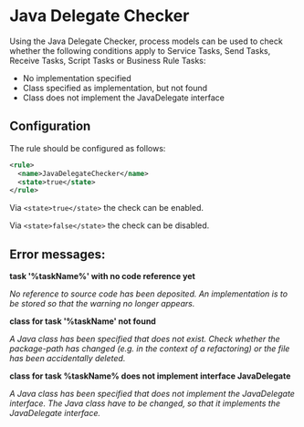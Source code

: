 # Java Delegate Checker
Using the Java Delegate Checker, process models can be used to check whether the following conditions apply to Service Tasks, Send Tasks, Receive Tasks, Script Tasks or Business Rule Tasks:
- No implementation specified
- Class specified as implementation, but not found
- Class does not implement the JavaDelegate interface

## Configuration

The rule should be configured as follows:
```xml
<rule>
  <name>JavaDelegateChecker</name>
  <state>true</state>
</rule>
```

Via `<state>true</state>` the check can be enabled.

Via `<state>false</state>` the check can be disabled.

## Error messages:

**task '%taskName%' with no code reference yet**

_No reference to source code has been deposited. An implementation is to be stored so that the warning no longer appears._

**class for task '%taskName' not found**

_A Java class has been specified that does not exist. Check whether the package-path has changed (e.g. in the context of a refactoring) or the file has been accidentally deleted._

**class for task %taskName% does not implement interface JavaDelegate**

_A Java class has been specified that does not implement the JavaDelegate interface. The Java class have to be changed, so that it implements the JavaDelegate interface._